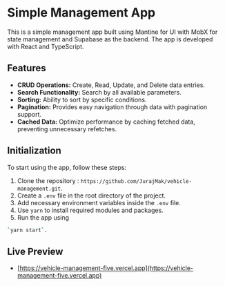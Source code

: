 # Simple Management App

This is a simple management app built using Mantine for UI with MobX for state management and Supabase as the backend.
The app is developed with React and TypeScript.

## Features

- **CRUD Operations:** Create, Read, Update, and Delete data entries.
- **Search Functionality:** Search by all available parameters.
- **Sorting:** Ability to sort by specific conditions.
- **Pagination:** Provides easy navigation through data with pagination support.
- **Cached Data:** Optimize performance by caching fetched data, preventing unnecessary refetches.

## Initialization

To start using the app, follow these steps:

1. Clone the repository : `https://github.com/JurajMak/vehicle-management.git`.
2. Create a `.env` file in the root directory of the project.
3. Add necessary environment variables inside the `.env` file.
4. Use `yarn` to install required modules and packages.
5. Run the app using

```bash
`yarn start`.
```

## Live Preview

- [https://vehicle-management-five.vercel.app](https://vehicle-management-five.vercel.app)
